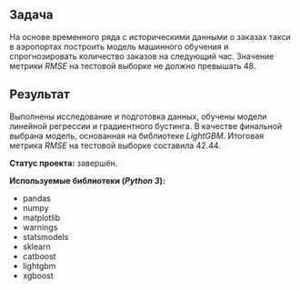 ## Задача

На основе временного ряда с историческими данными о заказах такси в аэропортах построить модель машинного обучения и спрогнозировать количество заказов на следующий час. Значение метрики *RMSE* на тестовой выборке не должно превышать 48.

## Результат

Выполнены исследование и подготовка данных, обучены модели линейной регрессии и градиентного бустинга. В качестве финальной выбрана модель, основанная на библиотеке *LightGBM*. Итоговая метрика *RMSE* на тестовой выборке составила 42.44.

**Статус проекта:** завершён.

**Используемые библиотеки (*Python 3*):**

* pandas
* numpy
* matplotlib
* warnings
* statsmodels
* sklearn
* catboost
* lightgbm
* xgboost
